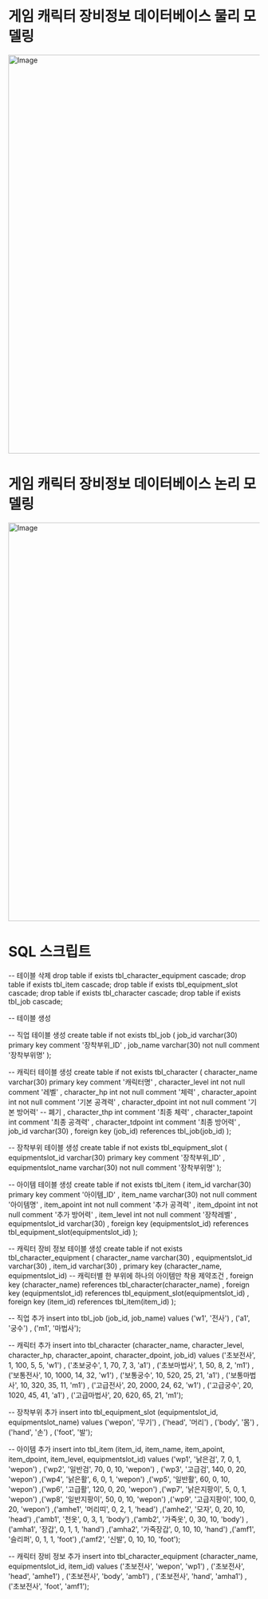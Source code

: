 # 게임 캐릭터 장비정보 데이터베이스 물리 모델링
<img width="1126" height="797" alt="Image" src="https://github.com/user-attachments/assets/1abbaf59-bce3-4d55-97c9-a3e2230099aa" />

# 게임 캐릭터 장비정보 데이터베이스 논리 모델링
<img width="1126" height="797" alt="Image" src="https://github.com/user-attachments/assets/19322874-83d3-4b25-8a65-6af290144e88" />


# SQL 스크립트


-- 테이블 삭제
drop table if exists tbl_character_equipment cascade;
drop table if exists tbl_item cascade;
drop table if exists tbl_equipment_slot cascade;
drop table if exists tbl_character cascade;
drop table if exists tbl_job cascade;

-- 테이블 생성

-- 직업 테이블 생성
create table if not exists tbl_job
(
	job_id varchar(30) primary key comment '장착부위_ID'
    , job_name varchar(30) not null comment '장착부위명'
    );

-- 캐릭터 테이블 생성
create table if not exists tbl_character
(
	character_name varchar(30) primary key comment '캐릭터명'
    , character_level int not null comment '레벨'
    , character_hp int not null comment '체력'
    , character_apoint int not null comment '기본 공격력'
    , character_dpoint int not null comment '기본 방어력'
    -- 폐기 , character_thp int comment '최종 체력'
    , character_tapoint int comment '최종 공격력'
    , character_tdpoint int comment '최종 방어력'
    , job_id varchar(30)
    , foreign key (job_id) references tbl_job(job_id)
    );
    
-- 장착부위 테이블 생성
create table if not exists tbl_equipment_slot
(
	equipmentslot_id varchar(30) primary key comment '장착부위_ID'
    , equipmentslot_name varchar(30) not null comment '장착부위명'
    );
    
-- 아이템 테이블 생성
create table if not exists tbl_item
(
	item_id varchar(30) primary key comment '아이템_ID'
    , item_name varchar(30) not null comment '아이템명'
    , item_apoint int not null comment '추가 공격력'
    , item_dpoint int not null comment '추가 방어력'
    , item_level int not null comment '장착레벨'
    , equipmentslot_id varchar(30)
    , foreign key (equipmentslot_id) references tbl_equipment_slot(equipmentslot_id)
    );
    
-- 캐릭터 장비 정보 테이블 생성
create table if not exists tbl_character_equipment
(
	character_name varchar(30)
    , equipmentslot_id varchar(30)
    , item_id varchar(30)
    , primary key (character_name, equipmentslot_id)	-- 캐릭터별 한 부위에 하나의 아이템만 착용 제약조건
    , foreign key (character_name) references tbl_character(character_name)
    , foreign key (equipmentslot_id) references tbl_equipment_slot(equipmentslot_id)
    , foreign key (item_id) references tbl_item(item_id)
    );

-- 직업 추가
insert into tbl_job
(job_id, job_name)
values
('w1', '전사')
, ('a1', '궁수')
, ('m1', '마법사');

-- 캐릭터 추가
insert into tbl_character
(character_name, character_level, character_hp, character_apoint, character_dpoint, job_id)
values
('초보전사', 1, 100, 5, 5, 'w1')
, ('초보궁수', 1, 70, 7, 3, 'a1')
, ('초보마법사', 1, 50, 8, 2, 'm1')
, ('보통전사', 10, 1000, 14, 32, 'w1')
, ('보통궁수', 10, 520, 25, 21, 'a1')
, ('보통마법사', 10, 320, 35, 11, 'm1')
, ('고급전사', 20, 2000, 24, 62, 'w1')
, ('고급궁수', 20, 1020, 45, 41, 'a1')
, ('고급마법사', 20, 620, 65, 21, 'm1');

-- 장착부위 추가
insert into tbl_equipment_slot
(equipmentslot_id, equipmentslot_name)
values
('wepon', '무기')
, ('head', '머리')
, ('body', '몸')
, ('hand', '손')
, ('foot', '발');

-- 아이템 추가
insert into tbl_item
(item_id, item_name, item_apoint, item_dpoint, item_level, equipmentslot_id)
values
('wp1', '낡은검', 7, 0, 1, 'wepon')
, ('wp2', '일반검', 70, 0, 10, 'wepon')
, ('wp3', '고급검', 140, 0, 20, 'wepon')
,('wp4', '낡은활', 6, 0, 1, 'wepon')
,('wp5', '일반활', 60, 0, 10, 'wepon')
,('wp6', '고급활', 120, 0, 20, 'wepon')
,('wp7', '낡은지팡이', 5, 0, 1, 'wepon')
,('wp8', '일반지팡이', 50, 0, 10, 'wepon')
,('wp9', '고급지팡이', 100, 0, 20, 'wepon')
,('amhe1', '머리띠', 0, 2, 1, 'head')
,('amhe2', '모자', 0, 20, 10, 'head')
,('amb1', '천옷', 0, 3, 1, 'body')
,('amb2', '가죽옷', 0, 30, 10, 'body')
,('amha1', '장갑', 0, 1, 1, 'hand')
,('amha2', '가죽장갑', 0, 10, 10, 'hand')
,('amf1', '슬리퍼', 0, 1, 1, 'foot')
,('amf2', '신발', 0, 10, 10, 'foot');

-- 캐릭터 장비 정보 추가
insert into tbl_character_equipment
(character_name, equipmentslot_id, item_id)
values
('초보전사', 'wepon', 'wp1')
, ('초보전사', 'head', 'amhe1')
, ('초보전사', 'body', 'amb1')
, ('초보전사', 'hand', 'amha1')
, ('초보전사', 'foot', 'amf1');
